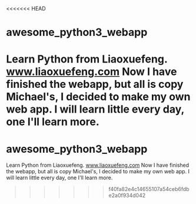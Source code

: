 <<<<<<< HEAD
# awesome_python3_webapp
Learn Python from Liaoxuefeng. www.liaoxuefeng.com
Now I have finished the webapp, but all is copy Michael's, I decided to make my own web app.
I will learn little every day, one I'll learn more.
=======
# awesome_python3_webapp
Learn Python from Liaoxuefeng. www.liaoxuefeng.com
Now I have finished the webapp, but all is copy Michael's, I decided to make my own web app.
I will learn little every day, one I'll learn more.
>>>>>>> f40fa82e4c14655107a54ceb6fdbe2a0f934d042
